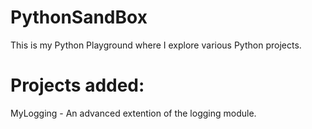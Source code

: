 # PythonSandBox
This is my Python Playground where I explore various Python projects.

# Projects added:
MyLogging - An advanced extention of the logging module.

